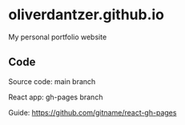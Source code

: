 # oliverdantzer.github.io
My personal portfolio website
## Code
Source code: main branch

React app: gh-pages branch

Guide: https://github.com/gitname/react-gh-pages
